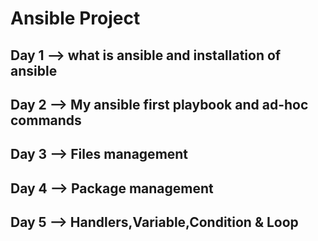 # Ansible Project

## Day 1 --> what is ansible and installation of ansible

## Day 2 --> My ansible first playbook and ad-hoc commands

## Day 3 --> Files management

## Day 4 --> Package management

## Day 5 --> Handlers,Variable,Condition & Loop
